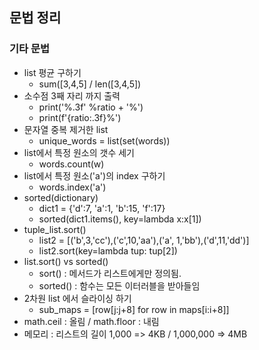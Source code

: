 ## 문법 정리

### 기타 문법
- list 평균 구하기
   - sum([3,4,5] / len([3,4,5])
- 소수점 3째 자리 까지 출력
   - print('%.3f' %ratio + '%')
   - print(f'{ratio:.3f}%')    
- 문자열 중복 제거한 list
   - unique_words = list(set(words))
- list에서 특정 원소의 갯수 세기
   - words.count(w)
- list에서 특정 원소('a')의 index 구하기
   - words.index('a')
- sorted(dictionary)
   - dict1 = {'d':7, 'a':1, 'b':15, 'f':17}
   - sorted(dict1.items(), key=lambda x:x[1])
- tuple_list.sort()
   - list2 = [('b',3,'cc'),('c',10,'aa'),('a', 1,'bb'),('d',11,'dd')]
   - list2.sort(key=lambda tup: tup[2])
- list.sort() vs sorted() 
    - sort() : 메서드가 리스트에게만 정의됨.
    - sorted() : 함수는 모든 이터러블을 받아들임
- 2차원 list 에서 슬라이싱 하기
    - sub_maps = [row[j:j+8] for row in maps[i:i+8]]
- math.ceil : 올림 / math.floor : 내림
- 메모리 : 리스트의 길이 1,000 => 4KB / 1,000,000 => 4MB
